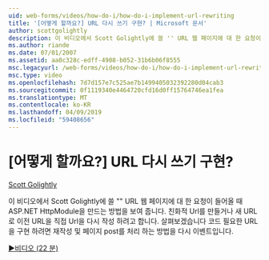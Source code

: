 ```yaml
---
uid: web-forms/videos/how-do-i/how-do-i-implement-url-rewriting
title: '[어떻게 할까요?] URL 다시 쓰기 구현? | Microsoft 문서'
author: scottgolightly
description: 이 비디오에서 Scott Golightly에 쓸 '' URL 웹 페이지에 대 한 요청이 들어올 때 ASP.NET HttpModule을 만드는 방법을 보여 줍니다. 다시 작성 하려고 하는 중...
ms.author: riande
ms.date: 07/01/2007
ms.assetid: aa0c328c-edff-4908-b052-31b6b06f8555
msc.legacyurl: /web-forms/videos/how-do-i/how-do-i-implement-url-rewriting
msc.type: video
ms.openlocfilehash: 7d7d157e7c525ae7b1499405032392280d04cab3
ms.sourcegitcommit: 0f1119340e4464720cfd16d0ff15764746ea1fea
ms.translationtype: MT
ms.contentlocale: ko-KR
ms.lasthandoff: 04/09/2019
ms.locfileid: "59408656"
---
```

# <a name="how-do-i-implement-url-rewriting"></a>[어떻게 할까요?] URL 다시 쓰기 구현?

[Scott Golightly](https://github.com/scottgolightly)

이 비디오에서 Scott Golightly에 쓸 "" URL 웹 페이지에 대 한 요청이 들어올 때 ASP.NET HttpModule을 만드는 방법을 보여 줍니다. 친화적 Url를 만들거나 새 URL로 이전 URL을 직접 Url을 다시 작성 하려고 합니다. 살펴보겠습니다 코드 필요한 URL을 구현 하려면 재작성 및 페이지 post를 처리 하는 방법을 다시 이벤트입니다.

[&#9654;비디오 (22 분)](https://channel9.msdn.com/Blogs/ASP-NET-Site-Videos/how-do-i-implement-url-rewriting)
